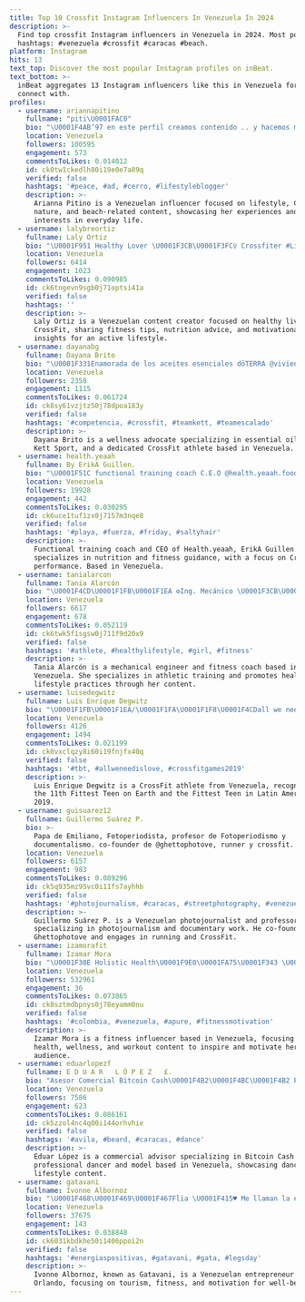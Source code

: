 ```yaml
---
title: Top 10 Crossfit Instagram Influencers In Venezuela In 2024
description: >-
  Find top crossfit Instagram influencers in Venezuela in 2024. Most popular
  hashtags: #venezuela #crossfit #caracas #beach.
platform: Instagram
hits: 13
text_top: Discover the most popular Instagram profiles on inBeat.
text_bottom: >-
  inBeat aggregates 13 Instagram influencers like this in Venezuela for you to
  connect with.
profiles:
  - username: ariannapitino
    fullname: "piti\U0001FAC0"
    bio: "\U0001F4AB’97 en este perfil creamos contenido .. y hacemos mucho spam\U0001F304 lifestyle | crossfit\U0001F3CB\U0001F3FB | nature | beach veneca\U0001F1FB\U0001F1EA"
    location: Venezuela
    followers: 100595
    engagement: 573
    commentsToLikes: 0.014012
    id: ck0tw1ckedlh80i19e0e7a89q
    verified: false
    hashtags: '#peace, #ad, #cerro, #lifestyleblogger'
    description: >-
      Arianna Pitino is a Venezuelan influencer focused on lifestyle, CrossFit,
      nature, and beach-related content, showcasing her experiences and
      interests in everyday life.
  - username: lalybreortiz
    fullname: Laly Ortiz
    bio: "\U0001F951 Healthy Lover \U0001F3CB\U0001F3FC‍♀️ Crossfiter #Lidera9"
    location: Venezuela
    followers: 6414
    engagement: 1023
    commentsToLikes: 0.090985
    id: ck6tngevn9sgb0j71optsi41a
    verified: false
    hashtags: ''
    description: >-
      Laly Ortiz is a Venezuelan content creator focused on healthy living and
      CrossFit, sharing fitness tips, nutrition advice, and motivational
      insights for an active lifestyle.
  - username: dayanabg
    fullname: Dayana Brito
    bio: "\U0001F331Enamorada de los aceites esenciales dōTERRA @viviendoentregotas \U0001F4AA\U0001F3FBCEO @kettsport \U0001F3CB\U0001F3FB‍♀️ Crossfitter \U0001F429 #animallover"
    location: Venezuela
    followers: 2358
    engagement: 1115
    commentsToLikes: 0.061724
    id: ck8sy61vzjtz50j78dpoa183y
    verified: false
    hashtags: '#competencia, #crossfit, #teamkett, #teamescalado'
    description: >-
      Dayana Brito is a wellness advocate specializing in essential oils, CEO of
      Kett Sport, and a dedicated CrossFit athlete based in Venezuela.
  - username: health.yeaah
    fullname: By ErikA Guillen.
    bio: "\U0001F51C functional training coach C.E.O @health.yeaah.food Plan de nutrición y Entrenamiento info al DM. Atleta @metabolicvenezuela Crossfitera \U0001F3CB️‍♂️"
    location: Venezuela
    followers: 19928
    engagement: 442
    commentsToLikes: 0.030295
    id: ck6uce1tuf1zx0j7157m3nqe8
    verified: false
    hashtags: '#playa, #fuerza, #friday, #saltyhair'
    description: >-
      Functional training coach and CEO of Health.yeaah, ErikA Guillen
      specializes in nutrition and fitness guidance, with a focus on CrossFit
      performance. Based in Venezuela.
  - username: tanialarcon
    fullname: Tania Alarcón
    bio: "\U0001F4CD\U0001F1FB\U0001F1EA ⚙️Ing. Mecánico \U0001F3CB\U0001F3FD‍♀️CF \U0001F947Bicampeona Fitgames Vzla 18/19 \U0001F938\U0001F3FC‍♂️Atleta @frontinoinc @metabolicvenezuela \U0001F469\U0001F3FD‍\U0001F4BCCoach @dragon_crossfit_ccs @speckbox.ccs"
    location: Venezuela
    followers: 6617
    engagement: 678
    commentsToLikes: 0.052119
    id: ck6twk5f1sgsw0j711f9d20x9
    verified: false
    hashtags: '#athlete, #healthylifestyle, #girl, #fitness'
    description: >-
      Tania Alarcón is a mechanical engineer and fitness coach based in
      Venezuela. She specializes in athletic training and promotes healthy
      lifestyle practices through her content.
  - username: luisedegwitz
    fullname: Luis Enrique Degwitz
    bio: "\U0001F1FB\U0001F1EA/\U0001F1FA\U0001F1F8\U0001F4CDall we need is love. CrossFit Athlete 11th Fittest Teen on Earth (2019) Fittest Teen in Latinoamerica (2019)"
    location: Venezuela
    followers: 4126
    engagement: 1494
    commentsToLikes: 0.021199
    id: ck0vxclqzy8i60i19fnjfx40q
    verified: false
    hashtags: '#tbt, #allweneedislove, #crossfitgames2019'
    description: >-
      Luis Enrique Degwitz is a CrossFit athlete from Venezuela, recognized as
      the 11th Fittest Teen on Earth and the Fittest Teen in Latin America in
      2019.
  - username: guisuarez12
    fullname: Guillermo Suárez P.
    bio: >-
      Papa de Emiliano, Fotoperiodista, profesor de Fotoperiodismo y
      documentalismo. co-founder de @ghettophotove, runner y crossfit.
    location: Venezuela
    followers: 6157
    engagement: 983
    commentsToLikes: 0.089296
    id: ck5q935mz95vc0i11fs7ayhhb
    verified: false
    hashtags: '#photojournalism, #caracas, #streetphotography, #venezuela'
    description: >-
      Guillermo Suárez P. is a Venezuelan photojournalist and professor
      specializing in photojournalism and documentary work. He co-founded
      Ghettophotove and engages in running and CrossFit.
  - username: izamorafit
    fullname: Izamar Mora
    bio: "\U0001F30E Holistic Health\U0001F9E0\U0001FA75\U0001F343 \U0001F698 Imagen @mm4wd \U0001F529 Venta de vehículos @izamora4wd \U0001F947 Campeona Bikini Vzla 2015 \U0001F4CD Venezuela \U0001F1FB\U0001F1EA"
    location: Venezuela
    followers: 532961
    engagement: 36
    commentsToLikes: 0.073865
    id: ck8sztmdbpnys0j78eyamm0nu
    verified: false
    hashtags: '#colombia, #venezuela, #apure, #fitnessmotivation'
    description: >-
      Izamar Mora is a fitness influencer based in Venezuela, focusing on
      health, wellness, and workout content to inspire and motivate her
      audience.
  - username: eduarlopezf
    fullname: E D U A R   L Ó P E Z   £.
    bio: "Asesor Comercial Bitcoin Cash\U0001F4B2\U0001F4BC\U0001F4B2 Professional #Dancer\U0001F51D /#Model \U0001F1FB\U0001F1EA Bailarin: @melodiaperfect @nakarynk Ccs-Vzla \U0001F1FB\U0001F1EA MI NUEVO VIDEO: REIK #raptame"
    location: Venezuela
    followers: 7586
    engagement: 623
    commentsToLikes: 0.086161
    id: ck5zzol4nc4q00i144orhvhie
    verified: false
    hashtags: '#avila, #beard, #caracas, #dance'
    description: >-
      Eduar López is a commercial advisor specializing in Bitcoin Cash and a
      professional dancer and model based in Venezuela, showcasing dance and
      lifestyle content.
  - username: gatavani
    fullname: Ivonne Albornoz
    bio: "\U0001F468‍\U0001F469‍\U0001F467Flia \U0001F415♥️ Me llaman la #gatavani \U0001F469\U0001F3FB‍\U0001F393Turismo \U0001F6EBTrip d Cabina Emprendedor Fitness Motivacion/Bienestar VENEZOLANA\U0001F1FB\U0001F1EAy de Guayana En \U0001F4CDOrlando,Florida"
    location: Venezuela
    followers: 37675
    engagement: 143
    commentsToLikes: 0.038848
    id: ck6031kbdkhe50i1406ppoi2n
    verified: false
    hashtags: '#energiaspositivas, #gatavani, #gata, #legsday'
    description: >-
      Ivonne Albornoz, known as Gatavani, is a Venezuelan entrepreneur based in
      Orlando, focusing on tourism, fitness, and motivation for well-being.
---
```


